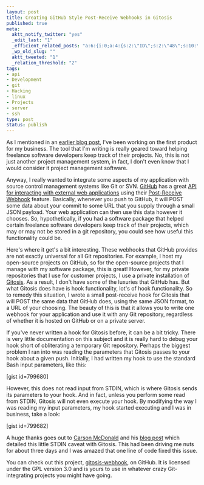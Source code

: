```yaml
--- 
layout: post
title: Creating GitHub Style Post-Receive Webhooks in Gitosis
published: true
meta: 
  aktt_notify_twitter: "yes"
  _edit_last: "1"
  _efficient_related_posts: "a:6:{i:0;a:4:{s:2:\"ID\";s:2:\"48\";s:10:\"post_title\";s:65:\"The Subversion Fanboy\xE2\x80\x99s Guide to Git, Part 2: Pushing to GitHub\";s:7:\"matches\";s:1:\"4\";s:9:\"permalink\";s:101:\"http://mbmccormick.com/2010/09/the-subversion-fanboy%e2%80%99s-guide-to-git-part-2-pushing-to-github/\";}i:1;a:4:{s:2:\"ID\";s:2:\"43\";s:10:\"post_title\";s:63:\"The Subversion Fanboy's Guide to Git, Part 1: Why Git is Better\";s:7:\"matches\";s:1:\"4\";s:9:\"permalink\";s:92:\"http://mbmccormick.com/2010/08/the-subversion-fanboys-guide-to-git-part-1-why-git-is-better/\";}i:2;a:4:{s:2:\"ID\";s:2:\"83\";s:10:\"post_title\";s:51:\"Deploying an Application to AppHarbor in 10 Minutes\";s:7:\"matches\";s:1:\"3\";s:9:\"permalink\";s:83:\"http://mbmccormick.com/2011/03/deploying-an-application-to-appharbor-in-10-minutes/\";}i:3;a:4:{s:2:\"ID\";s:2:\"87\";s:10:\"post_title\";s:55:\"How I Launched 4sqtransit in Two Weeks on Windows Azure\";s:7:\"matches\";s:1:\"2\";s:9:\"permalink\";s:87:\"http://mbmccormick.com/2011/04/how-i-launched-4sqtransit-in-two-weeks-on-windows-azure/\";}i:4;a:4:{s:2:\"ID\";s:2:\"59\";s:10:\"post_title\";s:48:\"How To Geolocate Users by IP Address or Zip Code\";s:7:\"matches\";s:1:\"2\";s:9:\"permalink\";s:80:\"http://mbmccormick.com/2010/10/how-to-geolocate-users-by-ip-address-or-zip-code/\";}i:5;a:4:{s:2:\"ID\";s:2:\"67\";s:10:\"post_title\";s:41:\"How To Remove PHP Extensions From Website\";s:7:\"matches\";s:1:\"2\";s:9:\"permalink\";s:73:\"http://mbmccormick.com/2010/09/how-to-remove-php-extensions-from-website/\";}}"
  _wp_old_slug: ""
  aktt_tweeted: "1"
  _relation_threshold: "2"
tags: 
- api
- Development
- git
- Hacking
- linux
- Projects
- server
- ssh
type: post
status: publish
---
```

As I mentioned in an <a href="http://mbmccormick.com/2010/12/rapid-application-development-with-limonade-and-php/" target="_blank">earlier blog post</a>, I've been working on the first product for my business. The tool that I'm writing is really geared toward helping freelance software developers keep track of their projects. No, this is not just another project management system, in fact, I don't even know that I would consider it project management software.

Anyway, I really wanted to integrate some aspects of my application with source control management systems like Git or SVN. <a href="http://github.com" target="_blank">GitHub</a> has a great <a href="http://help.github.com/post-receive-hooks/" target="_blank">API for interacting with external web applications</a> using their <a href="http://help.github.com/testing-webhooks/" target="_blank">Post-Receive Webhook</a> feature. Basically, whenever you push to GitHub, it will POST some data about your commit to some URL that you supply through a small JSON payload. Your web application can then use this data however it chooses. So, hypothetically, if you had a software package that helped certain freelance software developers keep track of their projects, which may or may not be stored in a git repository, you could see how useful this functionality could be.

Here's where it get's a bit interesting. These webhooks that GitHub provides are not exactly universal for all Git repositories. For example, I host my open-source projects on GitHub, so for the open-source projects that I manage with my software package, this is great! However, for my private repositories that I use for customer projects, I use a private installation of <a href="http://eagain.net/gitweb/?p=gitosis.git" target="_blank">Gitosis</a>. As a result, I don't have some of the luxuries that GitHub has. But what Gitosis does have is hook functionality, lot's of hook functionality. So to remedy this situation, I wrote a small post-receive hook for Gitosis that will POST the same data that GitHub does, using the same JSON format, to a URL of your choosing. The beauty of this is that it allows you to write one webhook for your application and use it with any Git repository, regardless of whether it is hosted on GitHub or on a private server.

If you've never written a hook for Gitosis before, it can be a bit tricky. There is very little documentation on this subject and it is really hard to debug your hook short of obliterating a temporary Git repository. Perhaps the biggest problem I ran into was reading the parameters that Gitosis passes to your hook about a given push. Initially, I had written my hook to use the standard Bash input parameters, like this:

[gist id=799680]

However, this does not read input from STDIN, which is where Gitosis sends its parameters to your hook. And in fact, unless you perform some read from STDIN, Gitosis will not even execute your hook. By modifying the way I was reading my input parameters, my hook started executing and I was in business, take a look:

[gist id=799682]

A huge thanks goes out to <a href="https://github.com/carsonmcdonald" target="_blank">Carson McDonald</a> and his <a href="http://www.ioncannon.net/system-administration/1362/example-git-pre-receive-and-post-receive-hooks-to-avoid-a-signal-13-error/" target="_blank">blog post</a> which detailed this little STDIN caveat with Gitosis. This had been driving me nuts for about three days and I was amazed that one line of code fixed this issue.

You can check out this project, <a href="https://github.com/mbmccormick/gitosis-webhook" target="_blank">gitosis-webhook</a>, on GitHub. It is licensed under the GPL version 3.0 and is yours to use in whatever crazy Git-integrating projects you might have going.
